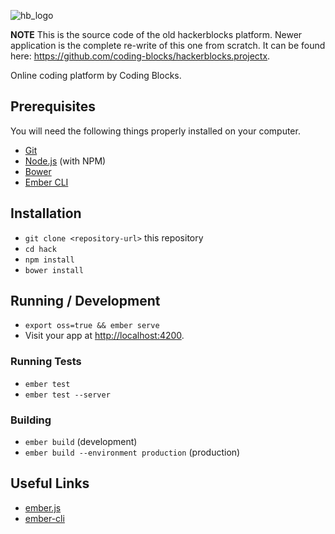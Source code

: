 ![hb_logo](https://user-images.githubusercontent.com/33978990/66422740-d7ffcb00-ea27-11e9-9011-7bb97d3781d8.png)

**NOTE** 
This is the source code of the old hackerblocks platform. Newer application is the complete re-write of this one from scratch. It can be found here: https://github.com/coding-blocks/hackerblocks.projectx. 


Online coding platform by Coding Blocks.

## Prerequisites

You will need the following things properly installed on your computer.

* [Git](https://git-scm.com/)
* [Node.js](https://nodejs.org/) (with NPM)
* [Bower](https://bower.io/)
* [Ember CLI](https://ember-cli.com/)

## Installation

* `git clone <repository-url>` this repository
* `cd hack`
* `npm install`
* `bower install`

## Running / Development

* `export oss=true && ember serve`
* Visit your app at [http://localhost:4200](http://localhost:4200).

### Running Tests

* `ember test`
* `ember test --server`

### Building

* `ember build` (development)
* `ember build --environment production` (production)

## Useful Links

* [ember.js](http://emberjs.com/)
* [ember-cli](https://ember-cli.com/)
